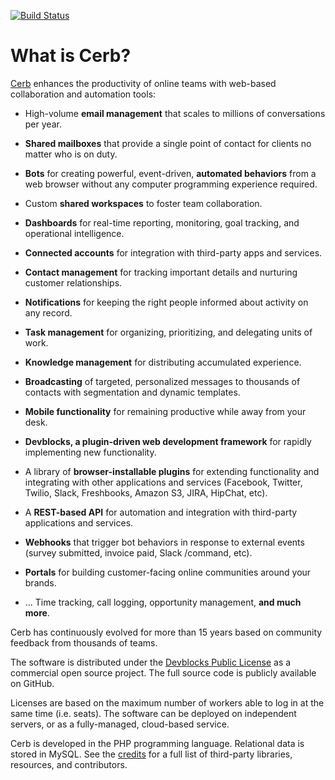 [![Build Status](https://travis-ci.org/jstanden/cerb.svg)](https://travis-ci.org/jstanden/cerb)

# What is Cerb?

[Cerb](https://cerb.ai/) enhances the productivity of online teams with web-based collaboration and automation tools:

* High-volume __email management__ that scales to millions of conversations per year.

* __Shared mailboxes__ that provide a single point of contact for clients no matter who is on duty.

* __Bots__ for creating powerful, event-driven, __automated behaviors__ from a web browser without any computer programming experience required.

* Custom __shared workspaces__ to foster team collaboration.

* __Dashboards__ for real-time reporting, monitoring, goal tracking, and operational intelligence.

* __Connected accounts__ for integration with third-party apps and services.

* __Contact management__ for tracking important details and nurturing customer relationships.

* __Notifications__ for keeping the right people informed about activity on any record.

* __Task management__ for organizing, prioritizing, and delegating units of work.

* __Knowledge management__ for distributing accumulated experience.

* __Broadcasting__ of targeted, personalized messages to thousands of contacts with segmentation and dynamic templates.

* __Mobile functionality__ for remaining productive while away from your desk.

* __Devblocks, a plugin-driven web development framework__ for rapidly implementing new functionality.

* A library of __browser-installable plugins__ for extending functionality and integrating with other applications and services (Facebook, Twitter, Twilio, Slack, Freshbooks, Amazon S3, JIRA, HipChat, etc).

* A __REST-based API__ for automation and integration with third-party applications and services.

* __Webhooks__ that trigger bot behaviors in response to external events (survey submitted, invoice paid, Slack /command, etc).

* __Portals__ for building customer-facing online communities around your brands.

* ... Time tracking, call logging, opportunity management, __and much more__.

Cerb has continuously evolved for more than 15 years based on community feedback from thousands of teams.

The software is distributed under the [Devblocks Public License](https://cerb.ai/license) as a commercial open source project. The full source code is publicly available on GitHub.

Licenses are based on the maximum number of workers able to log in at the same time (i.e. seats). The software can be deployed on independent servers, or as a fully-managed, cloud-based service.

Cerb is developed in the PHP programming language. Relational data is stored in MySQL. See the [credits](https://cerb.ai/docs/credits) for a full list of third-party libraries, resources, and contributors.